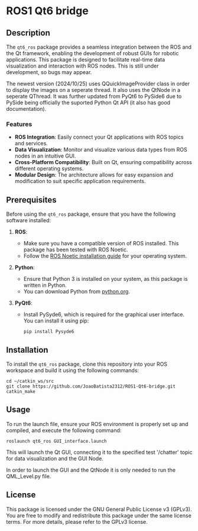 # ROS1 Qt6 bridge

## Description

The `qt6_ros` package provides a seamless integration between the ROS and the Qt framework, enabling the development of robust GUIs for robotic applications. This package is designed to facilitate real-time data visualization and interaction with ROS nodes. This is still under development, so bugs may appear.

The newest version (2024/10/25) uses QQuickImageProvider class in order to display the images on a seperate thread. It also uses the QtNode in a seperate QThread. It was further updated from PyQt6 to PySide6 due to PySide being officially the suported Python Qt API (it also has good documentation).

### Features

- **ROS Integration**: Easily connect your Qt applications with ROS topics and services.
- **Data Visualization**: Monitor and visualize various data types from ROS nodes in an intuitive GUI.
- **Cross-Platform Compatibility**: Built on Qt, ensuring compatibility across different operating systems.
- **Modular Design**: The architecture allows for easy expansion and modification to suit specific application requirements.

## Prerequisites

Before using the `qt6_ros` package, ensure that you have the following software installed:

1. **ROS**:
   - Make sure you have a compatible version of ROS installed. This package has been tested with ROS Noetic.
   - Follow the [ROS Noetic installation guide](http://wiki.ros.org/noetic/Installation/Ubuntu) for your operating system.

2. **Python**:
   - Ensure that Python 3 is installed on your system, as this package is written in Python.
   - You can download Python from [python.org](https://www.python.org/downloads/).

3. **PyQt6**:
   - Install PySyde6, which is required for the graphical user interface. You can install it using pip:
     ```
     pip install Pysyde6
     ```

## Installation

To install the `qt6_ros` package, clone this repository into your ROS workspace and build it using the following commands:

```
cd ~/catkin_ws/src
git clone https://github.com/JoaoBatista2312/ROS1-Qt6-bridge.git
catkin_make
```

## Usage
To run the launch file, ensure your ROS environment is properly set up and compiled, and execute the following command:
```
roslaunch qt6_ros GUI_interface.launch
```
This will launch the Qt GUI, connecting it to the specified test '/chatter' topic for data visualization and the GUI Node.

In order to launch the GUI and the QtNode it is only needed to run the QML_Level.py file.

## License

This package is licensed under the GNU General Public License v3 (GPLv3). You are free to modify and redistribute this package under the same license terms. For more details, please refer to the GPLv3 license.

